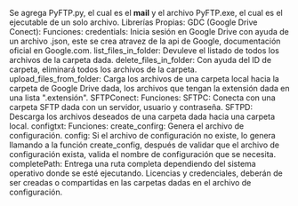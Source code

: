 Se agrega PyFTP.py, el cual es el __mail__ y el archivo PyFTP.exe, el cual es el ejecutable de un solo archivo.
Librerías Propias:
GDC (Google Drive Conect):
	Funciones:
		credentials: Inicia sesión en Google Drive con ayuda de un archivo .json, este se crea atravez de la api de Google, documentación oficial en Google.com.
		list_files_in_folder: Devuleve el listado de todos los archivos de la carpeta dada.
		delete_files_in_folder: Con ayuda del ID de carpeta, eliminará todos los archivos de la carpeta.
		upload_files_from_folder: Carga los archivos de una carpeta local hacia la carpeta de Google Drive dada, los archivos que tengan la extensión dada en una lista ".extensión".
SFTPConect:
	Funciones:
		SFTPC: Conecta con una carpeta SFTP dada con un servidor, usuario y contraseña.
		SFTPD: Descarga los archivos deseados de una carpeta dada hacia una carpeta local.
configtxt:
	Funciones:
		create_confirg: Genera el archivo de configuración.
		config: Si el archivo de configuración no existe, lo genera llamando a la función create_config, después de validar que el archivo de configuración exista, valida el nombre de configuración que se necesita.
		completePath: Entrega una ruta completa dependiendo del sistema operativo donde se esté ejecutando.
Licencias y credenciales, deberán de ser creadas o compartidas en las carpetas dadas en el archivo de configuración.
